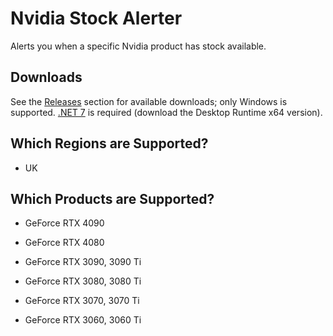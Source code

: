 # Nvidia Stock Alerter
Alerts you when a specific Nvidia product has stock available.

## Downloads
See the [Releases](https://github.com/BootBlock/nvidia-stock-alerter/releases) section for available downloads; only Windows is supported.
[.NET 7](https://dotnet.microsoft.com/en-us/download/dotnet/7.0) is required (download the Desktop Runtime x64 version).

## Which Regions are Supported?
* UK

## Which Products are Supported?
* GeForce RTX 4090
* GeForce RTX 4080

* GeForce RTX 3090, 3090 Ti
* GeForce RTX 3080, 3080 Ti
* GeForce RTX 3070, 3070 Ti
* GeForce RTX 3060, 3060 Ti
